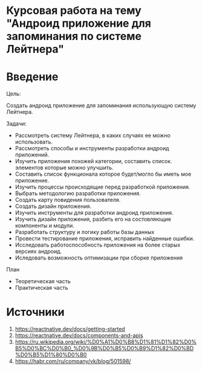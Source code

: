 # Курсовая работа на тему "Андроид приложение для запоминания по системе Лейтнера"

# Введение

Цель: 

Создать андроид приложение для
запоминания использующую систему Лейтнера.

Задачи:

- Рассмотреть систему Лейтнера, в каких случаях ее можно использовать.
- Рассмотреть способы и инструменты разработки андроид приложений.
- Изучить приложения похожей категории, составить список.
элементов которые можно улучшить.
- Составить список функционала которое будет/могло бы иметь
мое приложение.
- Изучить процессы происходящие перед разработкой приложения.
- Выбрать методологию разработки приложения.
- Создать карту повидения пользователя.
- Создать дизайн приложения.
- Изучить инструменты для разработки андроид приложения.
- Изучить дизайн приложения, разбить его на состовляющие компоненты и модули.
- Разработать структуру и логику работы  базы данных
- Провести тестирование приложения, исправить найденные ошибки.
- Исследовать работоспособность приложения на более старых версиях андроид.
- Иследовать возможность оптимизации при сборке приложения


План
- Теоретическая часть
- Практическая часть


# Источники
1. https://reactnative.dev/docs/getting-started
2. https://reactnative.dev/docs/components-and-apis
3. https://ru.wikipedia.org/wiki/%D0%A1%D0%B8%D1%81%D1%82%D0%B5%D0%BC%D0%B0_%D0%9B%D0%B5%D0%B9%D1%82%D0%BD%D0%B5%D1%80%D0%B0
4. https://habr.com/ru/company/vk/blog/501598/